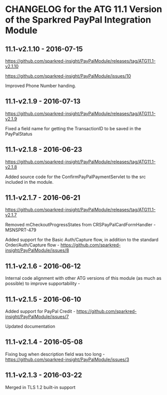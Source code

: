 # CHANGELOG for the ATG 11.1 Version of the Sparkred PayPal Integration Module

##	11.1-v2.1.10 - 2016-07-15
https://github.com/sparkred-insight/PayPalModule/releases/tag/ATG11.1-v2.1.10

https://github.com/sparkred-insight/PayPalModule/issues/10

Improved Phone Number handing.


##	11.1-v2.1.9 - 2016-07-13
https://github.com/sparkred-insight/PayPalModule/releases/tag/ATG11.1-v2.1.9

Fixed a field name for getting the TransactionID to be saved in the PayPalStatus

##	11.1-v2.1.8 - 2016-06-23
https://github.com/sparkred-insight/PayPalModule/releases/tag/ATG11.1-v2.1.8

Added source code for the ConfirmPayPalPaymentServlet to the src included in the module.


##	11.1-v2.1.7 - 2016-06-21
https://github.com/sparkred-insight/PayPalModule/releases/tag/ATG11.1-v2.1.7

Removed mCheckoutProgressStates from CRSPayPalCardFormHandler - MSNSPRT-479

Added support for the Basic Auth/Capture flow, in addition to the standard Order/Auth/Capture flow - https://github.com/sparkred-insight/PayPalModule/issues/8



##	11.1-v2.1.6 - 2016-06-12

Internal code alignment with other ATG versions of this module (as much as possible) to improve supportability - 

##	11.1-v2.1.5 - 2016-06-10

Added support for PayPal Credit - https://github.com/sparkred-insight/PayPalModule/issues/7

Updated documentation


##	11.1-v2.1.4 - 2016-05-08

Fixing bug when description field was too long - https://github.com/sparkred-insight/PayPalModule/issues/3


##	11.1-v2.1.3 - 2016-03-22

Merged in TLS 1.2 built-in support

